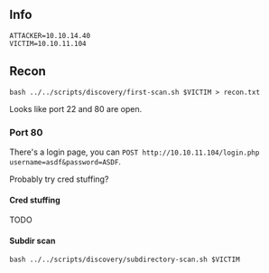## Info

    ATTACKER=10.10.14.40
    VICTIM=10.10.11.104

## Recon

    bash ../../scripts/discovery/first-scan.sh $VICTIM > recon.txt

Looks like port 22 and 80 are open.

### Port 80

There's a login page, you can `POST http://10.10.11.104/login.php username=asdf&password=ASDF`.

Probably try cred stuffing?

#### Cred stuffing

TODO

#### Subdir scan

    bash ../../scripts/discovery/subdirectory-scan.sh $VICTIM